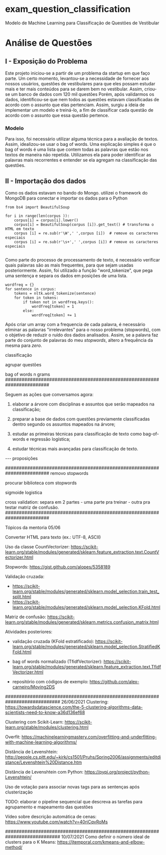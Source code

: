 # exam_question_classification

Modelo de Machine Learning para Classificação de Questões de Vestibular

# Análise de Questões

## I - Exposição do Problema

Este projeto iniciou-se a partir de um problema da startup em que faço parte. Um certo momento, levantou-se a necessidade de fornecer aos nossos usuários, questões de vestibulares para que eles possam estudar mais e ter mais conteúdos para se darem bem no vestibular.
Assim, criou-se um banco de dados com 120 mil questões
Porém, após validarmos os dados, identificou-se que nem todos as questões estavam classificadas de acordo com o assunto que elas pertenciam.
Assim, surgiu a ideia de implementar um modelo e treiná-lo, a fim de classificar cada questão de acordo com o assunto que essa questão pertence.

### Modelo
Para isso, foi necessário utilizar alguma técnica para a avaliação de textos.
Assim, idealizou-se usar o bag of words. Uma explicação simples é que o bag of words é uma lista que contem todas as palavras que estão nos textos de maneira não repetida.
Utilizamos ela para poder identificar as palavras mais recorrentes e entender se ela agregam na classificação das questões.

## II - Importação dos dados

Como os dados estavam no bando do Mongo. utilizei o framework do MongoDB para conectar e importar os dados para o Python

```
from bs4 import BeautifulSoup

for i in range(len(corpus )):
    corpus[i] = corpus[i].lower()
    corpus[i] = BeautifulSoup(corpus [i]).get_text() # transforma o HTML em texto
    corpus [i] = re.sub(r'\W',' ',corpus [i])  # remove os caracteres especiais
    corpus [i] = re.sub(r'\s+',' ',corpus [i]) # remove os caracteres especiais
    
```

Como parte do processo de processamento de texto, é necessário verificar quais palavras são as mais frequentes, para que sejam usadas posteriormente.
Assim, foi utilizado a função "word_tokenize", que pega uma sentença e separa os dados em posições de uma lista.

```
wordfreq = {}
for sentence in corpus:
    tokens = nltk.word_tokenize(sentence)
    for token in tokens:
        if token not in wordfreq.keys():
            wordfreq[token] = 1
        else:
            wordfreq[token] += 1
```

Após criar um array com a frequencia de cada palavra, é necessário eliminar as palavras "irrelevantes" para o nosso problema (stopwords), com o objetivo de reduzir o ruído dos dados analisados. Assim, se a palavra faz parte do conjunto de palavras do meu _stopwords_, altero a frequência da mesma para _zero_.

classificação

agrupar questões

bag of words
n grams
########################################################################

Seguem as ações que conversamos agora:

1. elaborar a árvore com disciplinas e assuntos que serão mapeados na classificação;

2. preparar a base de dados com questões previamente classificadas dentro segundo os assuntos mapeados na árvore;

3. estudar as primeiras técnicas para classificação de texto como bag-of-words e regressão logística;

4. estudar técnicas mais avançadas para classificação de texto.

--- proposições

########################################################################
removo stopwords

procurar biblioteca com stopwords

sigmoide logistica

cross validation:
separa em 2 partes - uma parte pra treinar - outra pra testar
matriz de confusão.
########################################################################

Tópicos da mentoria 05/06

Converter HTML para texto (ex.: UTF-8, ASCII)

Uso da classe CountVectorizer: https://scikit-learn.org/stable/modules/generated/sklearn.feature_extraction.text.CountVectorizer.html

Stopwords: https://gist.github.com/alopes/5358189

Validação cruzada:

- https://scikit-learn.org/stable/modules/generated/sklearn.model_selection.train_test_split.html
- https://scikit-learn.org/stable/modules/generated/sklearn.model_selection.KFold.html

Matriz de confusão: https://scikit-learn.org/stable/modules/generated/sklearn.metrics.confusion_matrix.html

Atividades posteriores:

- validação cruzada (KFold estratificado): https://scikit-learn.org/stable/modules/generated/sklearn.model_selection.StratifiedKFold.html

- bag of words normalizado (TfidfVectorizer): https://scikit-learn.org/stable/modules/generated/sklearn.feature_extraction.text.TfidfVectorizer.html

- repositório com códigos de exemplo: https://github.com/alex-carneiro/Moving2DS

############################################################################
26/06/2021
Clustering: https://towardsdatascience.com/the-5-clustering-algorithms-data-scientists-need-to-know-a36d136ef68

Clustering com Scikit-Learn: https://scikit-learn.org/stable/modules/clustering.html

Overfit: https://machinelearningmastery.com/overfitting-and-underfitting-with-machine-learning-algorithms/

Distância de Levenshtein: http://people.cs.pitt.edu/~kirk/cs1501/Pruhs/Spring2006/assignments/editdistance/Levenshtein%20Distance.htm

Distância de Levenshtein com Python: https://pypi.org/project/python-Levenshtein/

Uso de votação para associar novas tags para as sentenças após clusterização

TODO: elaborar o pipeline sequencial que descreva as tarefas para agrupamento e mapeamento das questões

Vídeo sobre descrição automática de cenas: https://www.youtube.com/watch?v=40riCqvRoMs

############################################################################
10/07/2021
Como definir o número ideal de clusters para o K Means: https://jtemporal.com/kmeans-and-elbow-method/
